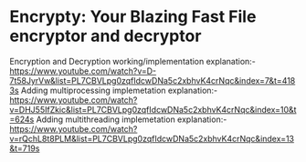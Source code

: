 # Encrypty: Your Blazing Fast File encryptor and decryptor

Encryption and Decryption working/implementation explanation:-  https://www.youtube.com/watch?v=D-7t58JyrVw&list=PL7CBVLpg0zqfIdcwDNa5c2xbhvK4crNqc&index=7&t=4183s
Adding multiprocessing implemetation explanation:- https://www.youtube.com/watch?v=DHJ55IfZkic&list=PL7CBVLpg0zqfIdcwDNa5c2xbhvK4crNqc&index=10&t=624s
Adding multithreading implemetation explanation:- https://www.youtube.com/watch?v=rQchL8t8PLM&list=PL7CBVLpg0zqfIdcwDNa5c2xbhvK4crNqc&index=13&t=719s
